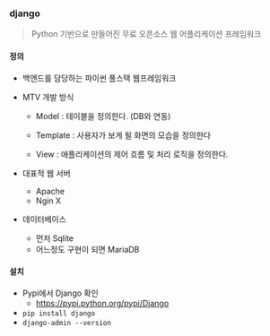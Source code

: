### django

> Python 기반으로 만들어진 무료 오픈소스 웹 어플리케이션 프레임워크



#### 정의

- 백엔드를 담당하는 파이썬 풀스택 웹프레임워크
- MTV 개발 방식
  - Model : 테이블을 정의한다. (DB와 연동)
  
  - Template : 사용자가 보게 될 화면의 모습을 정의한다
  
  - View : 애플리케이션의 제어 흐름 및 처리 로직을 정의한다.
  
    
- 대표적 웹 서버
  - Apache
  - Ngin X
- 데이터베이스
  - 먼저 Sqlite
  - 어느정도 구현이 되면 MariaDB
  
  



#### 설치

- Pypi에서 Django 확인
  - https://pypi.python.org/pypi/Django
- `pip install django`
- `django-admin --version`

